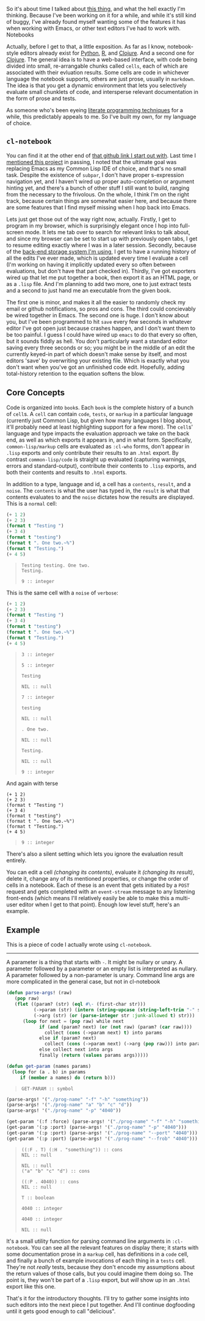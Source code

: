 So it's about time I talked about [this thing](https://github.com/Inaimathi/cl-notebook), and what the hell exactly I'm thinking. Because I've been working on it for a while, and while it's still kind of buggy, I've already found myself wanting some of the features it has when working with Emacs, or other text editors I've had to work with.
Notebooks

Actually, before I get to that, a little exposition. As far as I know, notebook-style editors already exist for [Python](http://ipython.org/notebook.html), [R](https://github.com/ramnathv/rNotebook), and [Clojure](http://gorilla-repl.org/index.html). And a second one for [Clojure](https://github.com/kovasb/session). The general idea is to have a web-based interface, with code being divided into small, re-arrangable chunks called `cells`, each of which are associated with their evluation results. Some cells are code in whichever language the notebook supports, others are just prose, usually in `markdown`. The idea is that you get a dynamic environment that lets you selectively evaluate small chunklets of code, and intersperse relevant documentation in the form of prose and tests.

As someone who's been eyeing [literate programming techniques](http://literateprogramming.com/) for a while, this predictably appeals to me. So I've built my own, for my language of choice.

## `cl-notebook`

You can find it at the other end of [that github link I start out with](https://github.com/Inaimathi/cl-notebook). Last time I [mentioned this project](/posts/housekeeping) in passing, I noted that the ultimate goal was replacing Emacs as my Common Lisp IDE of choice, and that's no small task. Despite the existence of `subpar`, I don't have proper s-expression navigation yet, and I haven't wired up proper auto-completion or argument hinting yet, and there's a bunch of other stuff I still want to build, ranging from the necessary to the frivolous. On the whole, I think I'm on the right track, because certain things are somewhat easier here, and because there are some features that I find myself missing when I hop back into Emacs.

Lets just get those out of the way right now, actually. Firstly, I get to program in my browser, which is surprisingly elegant once I hop into full-screen mode. It lets me tab over to search for relevant links to talk about, and since my browser can be set to start up with previously open tabs, I get to resume editing exactly where I was in a later session. Secondly, because of the [back-end storage system I'm using](https://github.com/Inaimathi/fact-base), I get to have a running history of all the edits I've ever made, which is updated every time I evaluate a cell (I'm working on having it implicitly updated every so often between evaluations, but don't have that part checked in). Thirdly, I've got exporters wired up that let me put together a book, then export it as an HTML page, or as a `.lisp` file. And I'm planning to add two more, one to just extract tests and a second to just hand me an executable from the given book.

The first one is minor, and makes it all the easier to randomly check my email or github notifications, so pros and cons. The third could concievably be wired together in Emacs. The second one is huge. I don't know about you, but I've been programmed to hit `save` every few seconds in whatever editor I've got open just because crashes happen, and I don't want them to be too painful. I guess I could have wired up `emacs` to do that every so often, but it sounds fiddly as hell. You don't particularly want a standard editor saving every three seconds or so; you might be in the middle of an edit the currently keyed-in part of which doesn't make sense by itself, and most editors 'save' by overwriting your existing file. Which is exactly what you don't want when you've got an unfinished code edit. Hopefully, adding total-history retention to the equation softens the blow.

## Core Concepts

Code is organized into `book`s. Each `book` is the complete history of a bunch of `cell`s. A `cell` can contain `code`, `tests`, or `markup` in a particular language (currently just Common Lisp, but given how many languages I blog about, it'll probably need at least highlighting support for a few more). The `cell`s' language and type impacts the evaluation approach we take on the back end, as well as which exports it appears in, and in what form. Specifically, `common-lisp/markup` cells are evaluated as `:cl-who` forms, don't appear in `.lisp` exports and only contribute their results to an `.html` export. By contrast `common-lisp/code` is straight up evaluated (capturing warnings, errors and standard-output), contribute their contents to `.lisp` exports, and both their contents and results to `.html` exports.

In addition to a type, language and id, a cell has a `contents`, `result`, and a `noise`. The `contents` is what the user has typed in, the `result` is what that contents evaluates to and the `noise` dictates how the results are displayed. This is a `normal` cell:

```lisp
(+ 1 2)
(+ 2 3)
(format t "Testing ")
(+ 3 4)
(format t "testing")
(format t ". One two.~%")
(format t "Testing.")
(+ 4 5)
```

> ```standard-output
> Testing testing. One two.
> Testing.
> ```
>
> ```return-value
> 9 :: integer
> ```

This is the same cell with a `noise` of `verbose`:

```lisp
(+ 1 2)
(+ 2 3)
(format t "Testing ")
(+ 3 4)
(format t "testing")
(format t ". One two.~%")
(format t "Testing.")
(+ 4 5)
```

>
> ```return-value
> 3 :: integer
> ```
> ```return-value
> 5 :: integer
> ```
> ```standard-output
> Testing
> ```
> ```return-value
> NIL :: null
> ```
> ```return-value
> 7 :: integer
> ```
> ```standard-output
> testing
> ```
> ```return-value
> NIL :: null
> ```
> ```standard-output
> . One two.
> ```
> ```return-value
> NIL :: null
> ```
> ```standard-output
> Testing.
> ```
> ```return-value
> NIL :: null
> ```
> ```return-value
> 9 :: integer
> ```

And again with terse

```
(+ 1 2)
(+ 2 3)
(format t "Testing ")
(+ 3 4)
(format t "testing")
(format t ". One two.~%")
(format t "Testing.")
(+ 4 5)
```
> ```return-value
> 9 :: integer
> ```

There's also a silent setting which lets you ignore the evaluation result entirely.

You can edit a cell *(changing its contents)*, evaluate it *(changing its result)*, delete it, change any of its mentioned properties, or change the order of cells in a notebook. Each of these is an event that gets initiated by a `POST` request and gets completed with an `event-stream` message to any listening front-ends (which means I'll relatively easily be able to make this a multi-user editor when I get to that point). Enough low level stuff, here's an example.

## Example

This is a piece of code I actually wrote using `cl-notebook`.

* * *

A parameter is a thing that starts with `-`. It might be nullary or unary. A parameter followed by a parameter or an empty list is interpreted as nullary. A parameter followed by a non-parameter is unary. Command line args are more complicated in the general case, but not in cl-notebook

```lisp
(defun parse-args! (raw)
   (pop raw)
   (flet ((param? (str) (eql #\- (first-char str)))
          (->param (str) (intern (string-upcase (string-left-trim "-" str)) :keyword))
          (->arg (str) (or (parse-integer str :junk-allowed t) str)))
      (loop for next = (pop raw) while next
            if (and (param? next) (or (not raw) (param? (car raw))))
              collect (cons (->param next) t) into params
            else if (param? next)
              collect (cons (->param next) (->arg (pop raw))) into params
            else collect next into args
            finally (return (values params args)))))

(defun get-param (names params)
  (loop for (a . b) in params
     if (member a names) do (return b)))
```

> ```return-value
> GET-PARAM :: symbol
> ```

```lisp
(parse-args! '("./prog-name" "-f" "-h" "something"))
(parse-args! '("./prog-name" "a" "b" "c" "d"))
(parse-args! '("./prog-name" "-p" "4040"))

(get-param '(:f :force) (parse-args! '("./prog-name" "-f" "-h" "something")))
(get-param '(:p :port) (parse-args! '("./prog-name" "-p" "4040")))
(get-param '(:p :port) (parse-args! '("./prog-name" "--port" "4040")))
(get-param '(:p :port) (parse-args! '("./prog-name" "--frob" "4040")))
```

> ```return-value
> ((:F . T) (:H . "something")) :: cons
> NIL :: null
> ```
> ```return-value
> NIL :: null
> ("a" "b" "c" "d") :: cons
> ```
> ```return-value
> ((:P . 4040)) :: cons
> NIL :: null
> ```
> ```return-value
> T :: boolean
> ```
> ```return-value
> 4040 :: integer
> ```
> ```return-value
> 4040 :: integer
> ```
> ```return-value
> NIL :: null
> ```

It's a small utility function for parsing command line arguments in `:cl-notebook`. You can see all the relevant features on display there; it starts with some documentation prose in a `markup` cell, has definitions in a `code` cell, and finally a bunch of example invocations of each thing in a `tests` cell. They're not *really* tests, because they don't encode my assumptions about the return values of those calls, but you could imagine them doing so. The point is, they won't be part of a `.lisp` export, but *will* show up in an `.html` export like this one.

That's it for the introductory thoughts. I'll try to gather some insights into such editors into the next piece I put together. And I'll continue dogfooding until it gets good enough to call "delicious".
